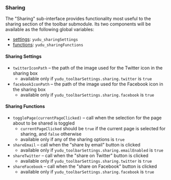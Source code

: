 ### Sharing

The "Sharing" sub-interface provides functionality most useful to the sharing section of the toolbar submodule.
Its two components will be available as the following global variables:

+ [settings](#sharing-settings): `yudu_sharingSettings`
+ [functions](#sharing-functions): `yudu_sharingFunctions`

#### Sharing Settings

+ `twitterIconPath` – the path of the image used for the Twitter icon in the sharing box
    + available only if `yudu_toolbarSettings.sharing.twitter` is `true`
+ `facebookIconPath` – the path of the image used for the Facebook icon in the sharing box
    + available only if `yudu_toolbarSettings.sharing.facebook` is `true`

#### Sharing Functions

+ `togglePage(currentPageClicked)` – call when the selection for the page about to be shared is toggled
    + `currentPageClicked` should be `true` if the current page is selected for sharing, and `false` otherwise
    + available only if any of the sharing options is `true`
+ `shareEmail` – call when the "share by email" button is clicked
    + available only if `yudu_toolbarSettings.sharing.emailEnabled` is `true`
+ `shareTwitter` – call when the "share on Twitter" button is clicked
    + available only if `yudu_toolbarSettings.sharing.twitter` is `true`
+ `shareFacebook` – call when the "share on Facebook" button is clicked
    + available only if `yudu_toolbarSettings.sharing.facebook` is `true`

